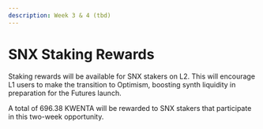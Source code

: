 ```yaml
---
description: Week 3 & 4 (tbd)
---
```


# SNX Staking Rewards

Staking rewards will be available for SNX stakers on L2. This will encourage L1 users to make the transition to Optimism, boosting synth liquidity in preparation for the Futures launch.

A total of 696.38 KWENTA will be rewarded to SNX stakers that participate in this two-week opportunity.
